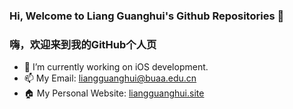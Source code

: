 ### Hi, Welcome to Liang Guanghui's Github Repositories 👋
### 嗨，欢迎来到我的GitHub个人页

<!--
**Lguanghui/Lguanghui** is a ✨ _special_ ✨ repository because its `README.md` (this file) appears on your GitHub profile.
-->

- 🔭 I’m currently working on iOS development.
- 📫 My Email: liangguanghui@buaa.edu.cn
- 🏠 My Personal Website: [liangguanghui.site](liangguanghui.site)
